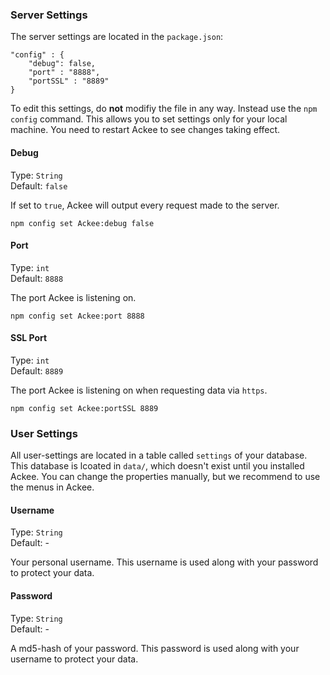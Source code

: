 ### Server Settings

The server settings are located in the `package.json`:

	"config" : {
		"debug": false,
		"port" : "8888",
		"portSSL" : "8889"
	}
	
To edit this settings, do **not** modifiy the file in any way. Instead use the `npm config` command. This allows you to set settings only for your local machine. You need to restart Ackee to see changes taking effect.

#### Debug

Type: `String`  
Default: `false`

If set to `true`, Ackee will output every request made to the server.

	npm config set Ackee:debug false

#### Port

Type: `int`  
Default: `8888`

The port Ackee is listening on.

	npm config set Ackee:port 8888
	
#### SSL Port

Type: `int`  
Default: `8889`

The port Ackee is listening on when requesting data via `https`.

	npm config set Ackee:portSSL 8889
	
### User Settings

All user-settings are located in a table called `settings` of your database. This database is lcoated in `data/`, which doesn't exist until you installed Ackee. You can change the properties manually, but we recommend to use the menus in Ackee.

#### Username

Type: `String`  
Default: -

Your personal username. This username is used along with your password to protect your data.

#### Password

Type: `String`  
Default: -

A md5-hash of your password. This password is used along with your username to protect your data.